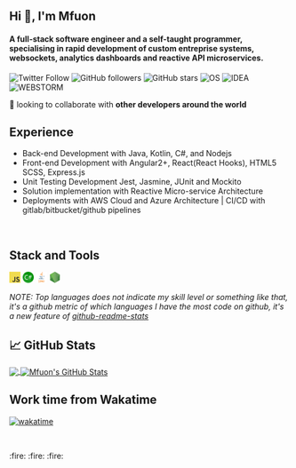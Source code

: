 ## Hi 👋, I'm Mfuon 

#### A full-stack software engineer and a self-taught programmer, specialising in rapid development of custom entreprise systems, websockets, analytics dashboards and reactive API microservices.

![Twitter Follow](https://img.shields.io/twitter/follow/mfuon?label=mfuon&logo=twitter&style=for-the-badge&logoColor=white&color=2bbc8a)
![GitHub followers](https://img.shields.io/github/followers/mfuon2?logo=GitHub&style=for-the-badge&logoColor=white&color=2bbc8a)
![GitHub stars](https://img.shields.io/github/stars/mfuon2?style=for-the-badge&logoColor=white&color=2bbc8a)
![OS](https://img.shields.io/badge/OS-Linux-informational?style=for-the-badge&logo=linux&logoColor=white&color=2bbc8a)
![IDEA](https://img.shields.io/badge/Editor-IntelliJ_IDEA-informational?style=for-the-badge&logo=intellij-idea&logoColor=white&color=2bbc8a)
![WEBSTORM](https://img.shields.io/badge/Editor-webstorm-informational?style=for-the-badge&logo=webstorm&logoColor=white&color=2bbc8a)

 :100:  looking to collaborate with **other developers around the world**
 
 
 ## Experience 
 
  - Back-end Development with Java, Kotlin, C#, and Nodejs 
  - Front-end Development with Angular2+, React(React Hooks), HTML5 SCSS, Express.js
  - Unit Testing Development  Jest, Jasmine, JUnit and Mockito 
  - Solution implementation with Reactive Micro-service Architecture 
  - Deployments with AWS Cloud and Azure Architecture | CI/CD with gitlab/bitbucket/github pipelines

<br />

## Stack and Tools 

<code><img height="20" src="https://raw.githubusercontent.com/github/explore/80688e429a7d4ef2fca1e82350fe8e3517d3494d/topics/javascript/javascript.png"></code>
<code><img height="20" src="https://raw.githubusercontent.com/github/explore/80688e429a7d4ef2fca1e82350fe8e3517d3494d/topics/csharp/csharp.png"></code>
<code><img height="20" src="https://raw.githubusercontent.com/github/explore/5c058a388828bb5fde0bcafd4bc867b5bb3f26f3/topics/java/java.png"></code>
<code><img height="20" src="https://raw.githubusercontent.com/github/explore/80688e429a7d4ef2fca1e82350fe8e3517d3494d/topics/nodejs/nodejs.png"></code>    

*NOTE: Top languages does not indicate my skill level or something like that, it's a github metric of which languages I have the most code on github, it's a new feature of [github-readme-stats](https://githubmemory.com/@Mfuon2)*

## &#x1f4c8; GitHub Stats

<a href="https://githubmemory.com/@Mfuon2">
  <img align="center" src="https://github-readme-stats.vercel.app/api/top-langs/?username=Mfuon2&hide=php,html,CSS&title_color=ffffff&text_color=c9cacc&icon_color=2bbc8a&bg_color=1d1f21&langs_count=7&line_height=27&count_private=true" />
</a>
<a href="https://githubmemory.com/@Mfuon2">
  <img align="center" src="https://github-readme-stats.vercel.app/api?username=Mfuon2&show_icons=true&line_height=27&count_private=true&title_color=ffffff&text_color=c9cacc&icon_color=2bbc8a&bg_color=1d1f21" alt="Mfuon's GitHub Stats" />
</a>


## Work time from Wakatime

[![wakatime](https://wakatime.com/badge/user/a706ad3c-5a70-423d-a239-e0a6482a9ba0.svg)](https://wakatime.com/@a706ad3c-5a70-423d-a239-e0a6482a9ba0)

<br>
<p align="left">
:fire: :fire: :fire:
</p>
